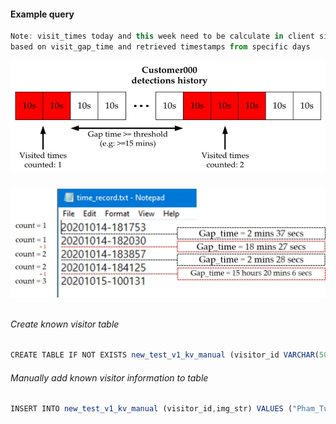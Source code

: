 
#### Example query
```js
Note: visit_times today and this week need to be calculate in client side,
based on visit_gap_time and retrieved timestamps from specific days

```
<img src="visit_times_count_1.jpg" alt="Visit times counting concept" style="width:600px;" class="center">
<head>
<meta name="viewport" content="width=device-width, initial-scale=1">
<style>
img {
  display: block;
  margin-left: auto;
  margin-right: auto;
}
</style>
</head>

```js
```

<img src="visit_times_count_2.jpg" alt="Visit times counting concept" style="width:600px;" class="center">
<head>
<meta name="viewport" content="width=device-width, initial-scale=1">
<style>
img {
  display: block;
  margin-left: auto;
  margin-right: auto;
}
</style>
</head>

```js


```

###### Create known visitor table
```js
CREATE TABLE IF NOT EXISTS new_test_v1_kv_manual (visitor_id VARCHAR(50),img_str TEXT)
```

###### Manually add known visitor information to table
```js
INSERT INTO new_test_v1_kv_manual (visitor_id,img_str) VALUES ("Pham_Tung_Lam", "Base64EncodedString")
```